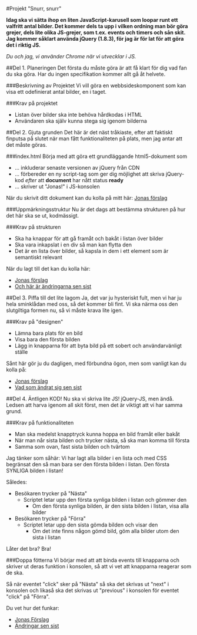 #Projekt "Snurr, snurr"

**Idag ska vi sätta ihop en liten JavaScript-karusell som loopar runt ett valfritt antal bilder. Det kommer dels ta upp i vilken ordning man bör göra grejer, dels lite olika JS-grejer, som t.ex. events och timers och sån skit. Jag kommer såklart använda jQuery (1.8.3), för jag är för lat för att göra det i riktig JS.**

_Du och jag, vi använder Chrome när vi utvecklar i JS._

##Del 1. Planeringen
Det första du måste göra är att få klart för dig vad fan du ska göra. Har du ingen specifikation kommer allt gå åt helvete. 

###Beskrivning av Projektet
Vi vill göra en webbsideskomponent som kan visa ett odefinierat antal bilder, en i taget.

###Krav på projektet
- Listan över bilder ska inte behöva hårdkodas i HTML
- Användaren ska själv kunna stega sig igenom bilderna

##Del 2. Gjuta grunden
Det här är det näst tråkiaste, efter att faktiskt finputsa på slutet när man fått funktionaliteten på plats, men jag antar att det måste göras.

###index.html
Börja med att göra ett grundläggande html5-dokument som

- … inkluderar senaste versionen av jQuery från CDN
- … förbereder en ny script-tag som ger dig möjlighet att skriva jQuery-kod _efter_ att **document** har nått status **ready**
- … skriver ut "Jonas!" i JS-konsolen

När du skrivit ditt dokument kan du kolla på mitt här: [Jonas förslag](https://github.com/cjgk/beargramming/blob/15016a265c7b4dd84776f50273520451f762dfd3/index.html)

###Uppmärkningsstruktur
Nu är det dags att bestämma strukturen på hur det här ska se ut, kodmässigt.

###Krav på strukturen
- Ska ha knappar för att gå framåt och bakåt i listan över bilder
- Ska vara inkapslat i en div så man kan flytta den
- Det är en lista över bilder, så kapsla in dem i ett element som är semantiskt relevant

När du lagt till det kan du kolla här: 

- [Jonas förslag](https://github.com/cjgk/beargramming/blob/f649e60436d8100d718bf7e1aeb563179017f1a6/index.html) 
- [Och här är ändringarna sen sist](https://github.com/cjgk/beargramming/compare/15016a265c7b4dd84776f50273520451f762dfd3%E2%80%A6f649e60436d8100d718bf7e1aeb563179017f1a6#index.html)

##Del 3. Piffa till det lite lagom
Ja, det var ju hysteriskt fult, men vi har ju hela sminklådan med oss, så det kommer bli fint. Vi ska närma oss den slutgiltiga formen nu, så vi måste krava lite igen.

###Krav på "designen"
- Lämna bara plats för en bild
- Visa bara den första bilden
- Lägg in knapparna för att byta bild på ett sobert och användarvänligt ställe

Sånt här gör ju du dagligen, med förbundna ögon, men som vanligt kan du kolla på:

- [Jonas förslag](https://github.com/cjgk/beargramming/blob/31a914f3f8e210cb5529ac98e682e0c99b3a3067/index.html)
- [Vad som ändrat sig sen sist](https://github.com/cjgk/beargramming/compare/f649e60436d8100d718bf7e1aeb563179017f1a6%E2%80%A631a914f3f8e210cb5529ac98e682e0c99b3a3067#index.html)

##Del 4. Äntligen KOD!
Nu ska vi skriva lite JS! jQuery-JS, men ändå. Ledsen att harva igenom all skit först, men det är viktigt att vi har samma grund.

###Krav på funktionaliteten
- Man ska medelst knapptryck kunna hoppa en bild framåt eller bakåt
- När man når sista bilden och trycker nästa, så ska man komma till första
- Samma som ovan, fast sista bilden och tvärtom

Jag tänker som såhär: Vi har lagt alla bilder i en lista och med CSS begränsat den så man bara ser den första bilden i listan. Den första SYNLIGA bilden i listan!

Således:

- Besökaren trycker på "Nästa"
	- Scriptet letar upp den första synliga bilden i listan och gömmer den
		- Om den första synliga bilden, är den sista bilden i listan, visa alla bilder
- Besökaren trycker på "Förra"
	- Scriptet letar upp den sista gömda bilden och visar den
		- Om det inte finns någon gömd bild, göm alla bilder utom den sista i listan
		
Låter det bra? Bra!

###Doppa fötterna
Vi börjar med att att binda events till knapparna och skriver ut deras funktion i konsolen, så att vi vet att knapparna reagerar som de ska.

Så när eventet "click" sker på "Nästa" så ska det skrivas ut "next" i konsolen och likaså ska det skrivas ut "previous" i konsolen för eventet "click" på "Förra".

Du vet hur det funkar:

- [Jonas Förslag](https://github.com/cjgk/beargramming/blob/e6af731474b6cfad83a7289704ac258658a48ae6/index.html)
- [Ändringar sen sist](https://github.com/cjgk/beargramming/compare/31a914f3f8e210cb5529ac98e682e0c99b3a3067%E2%80%A6e6af731474b6cfad83a7289704ac258658a48ae6#index.html)